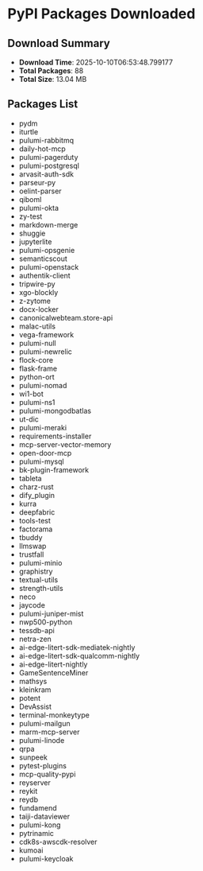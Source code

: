 # PyPI Packages Downloaded

## Download Summary
- **Download Time**: 2025-10-10T06:53:48.799177
- **Total Packages**: 88
- **Total Size**: 13.04 MB

## Packages List
- pydm
- iturtle
- pulumi-rabbitmq
- daily-hot-mcp
- pulumi-pagerduty
- pulumi-postgresql
- arvasit-auth-sdk
- parseur-py
- oelint-parser
- qiboml
- pulumi-okta
- zy-test
- markdown-merge
- shuggie
- jupyterlite
- pulumi-opsgenie
- semanticscout
- pulumi-openstack
- authentik-client
- tripwire-py
- xgo-blockly
- z-zytome
- docx-locker
- canonicalwebteam.store-api
- malac-utils
- vega-framework
- pulumi-null
- pulumi-newrelic
- flock-core
- flask-frame
- python-ort
- pulumi-nomad
- wi1-bot
- pulumi-ns1
- pulumi-mongodbatlas
- ut-dic
- pulumi-meraki
- requirements-installer
- mcp-server-vector-memory
- open-door-mcp
- pulumi-mysql
- bk-plugin-framework
- tableta
- charz-rust
- dify_plugin
- kurra
- deepfabric
- tools-test
- factorama
- tbuddy
- llmswap
- trustfall
- pulumi-minio
- graphistry
- textual-utils
- strength-utils
- neco
- jaycode
- pulumi-juniper-mist
- nwp500-python
- tessdb-api
- netra-zen
- ai-edge-litert-sdk-mediatek-nightly
- ai-edge-litert-sdk-qualcomm-nightly
- ai-edge-litert-nightly
- GameSentenceMiner
- mathsys
- kleinkram
- potent
- DevAssist
- terminal-monkeytype
- pulumi-mailgun
- marm-mcp-server
- pulumi-linode
- qrpa
- sunpeek
- pytest-plugins
- mcp-quality-pypi
- reyserver
- reykit
- reydb
- fundamend
- taiji-dataviewer
- pulumi-kong
- pytrinamic
- cdk8s-awscdk-resolver
- kumoai
- pulumi-keycloak
